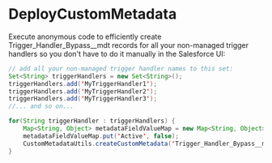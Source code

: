 # DeployCustomMetadata

Execute anonymous code to efficiently create Trigger_Handler_Bypass__mdt records  for all your non-managed trigger handlers so you don't have to do it manually in the Salesforce UI:

```java
// add all your non-managed trigger handler names to this set:
Set<String> triggerHandlers = new Set<String>();
triggerHandlers.add('MyTriggerHandler1');
triggerHandlers.add('MyTriggerHandler2');
triggerHandlers.add('MyTriggerHandler3');
//... and so on...

for(String triggerHandler : triggerHandlers) {
    Map<String, Object> metadataFieldValueMap = new Map<String, Object>();
	metadataFieldValueMap.put('Active', false); 
	CustomMetadataUtils.createCustomMetadata('Trigger_Handler_Bypass__mdt', triggerHandler, metadataFieldValueMap);
}
```
